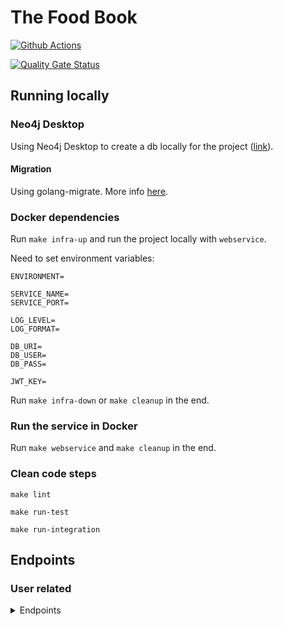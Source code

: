 # The Food Book

[![Github Actions](https://github.com/Projects-for-Fun/thefoodbook/actions/workflows/pr-and-push-to-main.yml/badge.svg)](https://github.com/Projects-for-Fun/thefoodbook/actions/workflows/pr-and-push-to-main.yml)


[![Quality Gate Status](https://sonarcloud.io/api/project_badges/measure?project=Projects-for-Fun_thefoodbook&metric=alert_status)](https://sonarcloud.io/summary/new_code?id=Projects-for-Fun_thefoodbook)


## Running locally

### Neo4j Desktop

Using Neo4j Desktop to create a db locally for the project ([link](https://neo4j.com/docs/desktop-manual/current/operations/create-dbms/)).

#### Migration 

Using golang-migrate. More info [here](https://github.com/mariamihai/neo4j-related/blob/main/readme.md#golang-migrate).

### Docker dependencies

Run `make infra-up` and run the project locally with `webservice`.

Need to set environment variables: 
```
ENVIRONMENT=

SERVICE_NAME=
SERVICE_PORT=

LOG_LEVEL=
LOG_FORMAT=

DB_URI=
DB_USER=
DB_PASS=

JWT_KEY=
```

Run `make infra-down` or `make cleanup` in the end.

### Run the service in Docker

Run `make webservice` and `make cleanup` in the end.

### Clean code steps

`make lint`

`make run-test`

`make run-integration`

## Endpoints

### User related

<details>
    <summary>Endpoints</summary>

#### Sign Up

* __URI:__ _/sign-up_
* __Method:__ _POST_
* __Headers:__ - <br/>


* __URL params:__ - <br/>
* __Query params:__ - <br/>
* __Data params:__  <br/>
    ``` 
    {
       "username": "username",
       "first_name": "First",
       "last_name": "Last",
       "email": "email@abc.com",
       "password": "password"
    }
     ```


* __Responses:__
  * __Success response:__
    * Code: 201 Created <br/>
    * Content: -
  * __Failure response:__
    * Code: 400 Bad Request <br/>
    * Content: `user already exists`

#### Login

* __URI:__ _/login_
* __Method:__ _POST_
* __Headers:__ <br/>
  * `X-Request-Id` - correlation id as uuid
  * `Authorization` - Basic auth


* __URL params:__ - <br/>
* __Query params:__ - <br/>
* __Data params:__ - <br/>


* __Responses:__
  * __Success response:__
    * Code: 200 OK <br/>
    * Content: -
    * Sets cookie.
  * __Failure response:__
    * Code: 400 Bad Request <br/>
    * Content: `bad request`
    * If `Authorization` Header is missing.
  * __Failure response:__
    * Code: 401 Unauthorized <br/>
    * Content: `invalid username or password`

#### Logout

* __URI:__ _/logout_
* __Method:__ _POST_
* __Headers:__ <br/>
  * `X-Request-Id` - correlation id as uuid


* __URL params:__ - <br/>
* __Query params:__ - <br/>
* __Data params:__ - <br/>


* __Responses:__
  * __Success response:__
    * Code: 200 OK <br/>
    * Content: -
    * Removes cookie.

#### Refresh

* __URI:__ _/auth/refresh_
* __Method:__ _POST_
* __Headers:__ <br/>
  * `X-Request-Id` - correlation id as uuid
  * The cookie is required.

* __URL params:__ - <br/>
* __Query params:__ - <br/>
* __Data params:__ - <br/>


* __Responses:__
  * __Success response:__
    * Code: 200 OK <br/>
    * Content: -
    * Updates cookie.
  * __Failure response:__
    * Code: 401 Unauthorized <br/>
    * Content: `unauthorized`
    * If the token is missing.

</details>
